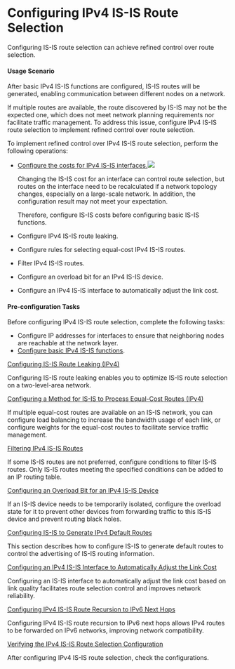 Configuring IPv4 IS-IS Route Selection
======================================

Configuring IS-IS route selection can achieve refined control over route selection.

#### Usage Scenario

After basic IPv4 IS-IS functions are configured, IS-IS routes will be generated, enabling communication between different nodes on a network.

If multiple routes are available, the route discovered by IS-IS may not be the expected one, which does not meet network planning requirements nor facilitate traffic management. To address this issue, configure IPv4 IS-IS route selection to implement refined control over route selection.

To implement refined control over IPv4 IS-IS route selection, perform the following operations:

* [Configure the costs for IPv4 IS-IS interfaces.](dc_vrp_isis_cfg_1003.html)![](../../../../public_sys-resources/note_3.0-en-us.png) 
  
  Changing the IS-IS cost for an interface can control route selection, but routes on the interface need to be recalculated if a network topology changes, especially on a large-scale network. In addition, the configuration result may not meet your expectation.
  
  Therefore, configure IS-IS costs before configuring basic IS-IS functions.
* Configure IPv4 IS-IS route leaking.
* Configure rules for selecting equal-cost IPv4 IS-IS routes.
* Filter IPv4 IS-IS routes.
* Configure an overload bit for an IPv4 IS-IS device.
* Configure an IPv4 IS-IS interface to automatically adjust the link cost.


#### Pre-configuration Tasks

Before configuring IPv4 IS-IS route selection, complete the following tasks:

* Configure IP addresses for interfaces to ensure that neighboring nodes are reachable at the network layer.
* [Configure basic IPv4 IS-IS functions](dc_vrp_isis_cfg_1000.html).


[Configuring IS-IS Route Leaking (IPv4)](../../../../software/nev8r10_vrpv8r16/user/vrp/dc_vrp_isis_cfg_1007.html)

Configuring IS-IS route leaking enables you to optimize IS-IS route selection on a two-level-area network.

[Configuring a Method for IS-IS to Process Equal-Cost Routes (IPv4)](../../../../software/nev8r10_vrpv8r16/user/vrp/dc_vrp_isis_cfg_1008.html)

If multiple equal-cost routes are available on an IS-IS network, you can configure load balancing to increase the bandwidth usage of each link, or configure weights for the equal-cost routes to facilitate service traffic management.

[Filtering IPv4 IS-IS Routes](../../../../software/nev8r10_vrpv8r16/user/vrp/dc_vrp_isis_cfg_1009.html)

If some IS-IS routes are not preferred, configure conditions to filter IS-IS routes. Only IS-IS routes meeting the specified conditions can be added to an IP routing table.

[Configuring an Overload Bit for an IPv4 IS-IS Device](../../../../software/nev8r10_vrpv8r16/user/vrp/dc_vrp_isis_cfg_1010.html)

If an IS-IS device needs to be temporarily isolated, configure the overload state for it to prevent other devices from forwarding traffic to this IS-IS device and prevent routing black holes.

[Configuring IS-IS to Generate IPv4 Default Routes](../../../../software/nev8r10_vrpv8r16/user/vrp/dc_vrp_isis_cfg_1011.html)

This section describes how to configure IS-IS to generate default routes to control the advertising of IS-IS routing information.

[Configuring an IPv4 IS-IS Interface to Automatically Adjust the Link Cost](../../../../software/nev8r10_vrpv8r16/user/vrp/dc_vrp_isis_cfg_1046.html)

Configuring an IS-IS interface to automatically adjust the link cost based on link quality facilitates route selection control and improves network reliability.

[Configuring IPv4 IS-IS Route Recursion to IPv6 Next Hops](../../../../software/nev8r10_vrpv8r16/user/vrp/dc_vrp_isis_cfg_1065.html)

Configuring IPv4 IS-IS route recursion to IPv6 next hops allows IPv4 routes to be forwarded on IPv6 networks, improving network compatibility.

[Verifying the IPv4 IS-IS Route Selection Configuration](../../../../software/nev8r10_vrpv8r16/user/vrp/dc_vrp_isis_cfg_1012.html)

After configuring IPv4 IS-IS route selection, check the configurations.